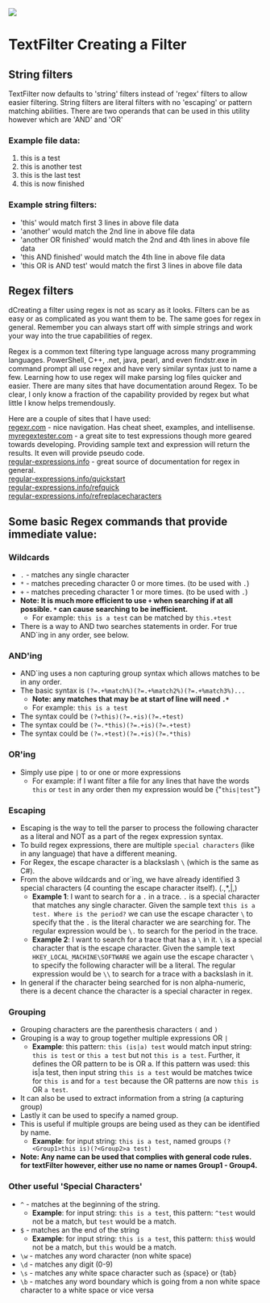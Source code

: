 ![](../TextFilter/Images/ico.png)

# TextFilter Creating a Filter
## String filters
TextFilter now defaults to 'string' filters instead of 'regex' filters to allow easier filtering.
String filters are literal filters with no 'escaping' or pattern matching abilities.
There are two operands that can be used in this utility however which are 'AND' and 'OR'
### Example file data:
1. this is a test
2. this is another test
3. this is the last test
4. this is now finished

### Example string filters:
- 'this' would match first 3 lines in above file data
- 'another' would match the 2nd line in above file data
- 'another OR finished' would match the 2nd and 4th lines in above file data
- 'this AND finished' would match the 4th line in above file data
- 'this OR is AND test' would match the first 3 lines in above file data

## Regex filters
dCreating a filter using regex is not as scary as it looks. Filters can be as easy or as complicated as you want them to be. The same goes for regex in general. Remember you can always start off with simple strings and work your way into the true capabilities of regex. 

Regex is a common text filtering type language across many programming languages. PowerShell, C++, .net, java, pearl, and even findstr.exe in command prompt all use regex and have very similar syntax just to name a few. Learning how to use regex will make parsing log files quicker and easier. There are many sites that have documentation around Regex. To be clear, I only know a fraction of the capability provided by regex but what little I know helps tremendously. 

Here are a couple of sites that I have used:  
[regexr.com](http://www.regexr.com/) - nice navigation. Has cheat sheet, examples, and intellisense.  
[myregextester.com](https://www.myregextester.com/) - a great site to test expressions though more geared towards developing. Providing sample text and expression will return the results. It even will provide pseudo code.  
[regular-expressions.info](http://www.regular-expressions.info/) - great source of documentation for regex in general.  
[regular-expressions.info/quickstart](http://www.regular-expressions.info/quickstart.html)  
[regular-expressions.info/refquick](http://www.regular-expressions.info/refquick.html)  
[regular-expressions.info/refreplacecharacters](http://www.regular-expressions.info/refreplacecharacters.html)  

## Some basic Regex commands that provide immediate value:
### Wildcards
- `.` - matches any single character
- `*` - matches preceding character 0 or more times. (to be used with `.`)
- `+` - matches preceding character 1 or more times. (to be used with `.`) 
- **Note: It is much more efficient to use `+` when searching if at all possible. `*` can cause searching to be inefficient.**
  - For example: `this is a test` can be matched by `this.+test`
- There is a way to AND two searches statements in order. For true AND`ing in any order, see below.

### AND'ing
- AND`ing uses a non capturing group syntax which allows matches to be in any order.
- The basic syntax is `(?=.+%match%)(?=.+%match2%)(?=.+%match3%)...`
  - **Note: any matches that may be at start of line will need `.*`**
  - For example: `this is a test` 
- The syntax could be `(?=this)(?=.+is)(?=.+test)`
- The syntax could be `(?=.*this)(?=.+is)(?=.+test)`
- The syntax could be `(?=.+test)(?=.+is)(?=.*this)`

### OR'ing
- Simply use pipe `|` to or one or more expressions
  - For example: if I want filter a file for any lines that have the words `this` or `test` in any order then my expression would be {"`this|test`"}

### Escaping
- Escaping is the way to tell the parser to process the following character as a literal and NOT as a part of the regex expression syntax.
- To build regex expressions, there are multiple `special characters` (like in any language) that have a different meaning. 
- For Regex, the escape character is a blackslash `\` (which is the same as C#).
- From the above wildcards and or`ing, we have already identified 3 special characters (4 counting the escape character itself). (.,*,|,\)
  - **Example 1**: I want to search for a `.` in a trace. `.` is a special character that matches any single character. Given the sample text `this is a test. Where is the period?` we can use the escape character `\` to specify that the `.` is the literal character we are searching for. The regular expression would be `\.` to search for the period in the trace.
  - **Example 2**: I want to search for a trace that has a `\` in it. `\` is a special character that is the escape character. Given the sample text `HKEY_LOCAL_MACHINE\SOFTWARE` we again use the escape character `\` to specify the following character will be a literal. The regular expression would be `\\` to search for a trace with a backslash in it.
- In general if the character being searched for is non alpha-numeric, there is a decent chance the character is a special character in regex.

### Grouping
- Grouping characters are the parenthesis characters `(` and `)`
- Grouping is a way to group together multiple expressions OR `|`
  - **Example**: this pattern: `this (is|a) test` would match input string: `this is test` or `this a test` but not `this is a test`. Further, it defines the OR pattern to be is OR a. If this pattern was used: this is|a test, then input string `this is a test` would be matches twice for `this is` and for `a test` because the OR patterns are now `this is` OR `a test`.
- It can also be used to extract information from a string (a capturing group)
- Lastly it can be used to specify a named group.
- This is useful if multiple groups are being used as they can be identified by name. 
  - **Example**: for input string: `this is a test`, named groups `(?<Group1>this is)(?<Group2>a test)`
- **Note: Any name can be used that complies with general code rules. for textFilter however, either use no name or names Group1 - Group4.**

### Other useful 'Special Characters'
- `^` - matches at the beginning of the string. 
  - **Example**: for input string: `this is a test`, this pattern: `^test` would not be a match, but `test` would be a match.
- `$` - matches an the end of the string
  - **Example**: for input string: `this is a test`, this pattern: `this$` would not be a match, but `this` would be a match.
- `\w` - matches any word character (non white space)
- `\d` - matches any digit (0-9)
- `\s` - matches any white space character such as {space} or {tab}
- `\b` - matches any word boundary which is going from a non white space character to a white space or vice versa


